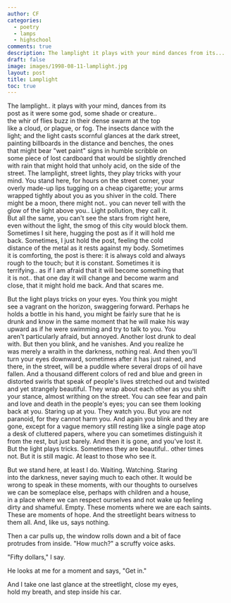 ```yaml
---
author: CF
categories:
  - poetry
  - lamps
  - highschool
comments: true
description: The lamplight it plays with your mind dances from its...
draft: false
image: images/1998-08-11-lamplight.jpg
layout: post
title: Lamplight
toc: true
---
```

    
The lamplight.. it plays with your mind, dances from its    
post as it were some god, some shade or creature..    
the whir of flies buzz in their dense swarm at the top    
like a cloud, or plague, or fog. The insects dance with the    
light; and the light casts scornful glances at the dark street,    
painting billboards in the distance and benches, the ones    
that might bear "wet paint" signs in humble scribble on    
some piece of lost cardboard that would be slightly drenched    
with rain that might hold that unholy acid, on the side of the    
street. The lamplight, street lights, they play tricks with your    
mind. You stand here, for hours on the street corner, your    
overly made-up lips tugging on a cheap cigarette; your arms    
wrapped tightly about you as you shiver in the cold. There    
might be a moon, there might not.. you can never tell with the    
glow of the light above you.. Light pollution, they call it.    
But all the same, you can't see the stars from right here,    
even without the light, the smog of this city would block them.    
Sometimes I sit here, hugging the post as if it will hold me    
back. Sometimes, I just hold the post, feeling the cold    
distance of the metal as it rests against my body. Sometimes    
it is comforting, the post is there: it is always cold and always    
rough to the touch; but it is constant. Sometimes it is    
terrifying.. as if I am afraid that it will become something that    
it is not.. that one day it will change and become warm and    
close, that it might hold me back. And that scares me.    
    
But the light plays tricks on your eyes. You think you might    
see a vagrant on the horizon, swaggering forward. Perhaps he    
holds a bottle in his hand, you might be fairly sure that he is    
drunk and know in the same moment that he will make his way    
upward as if he were swimming and try to talk to you. You    
aren't particularly afraid, but annoyed. Another lost drunk to deal    
with. But then you blink, and he vanishes. And you realize he    
was merely a wraith in the darkness, nothing real. And then you'll    
turn your eyes downward, sometimes after it has just rained, and    
there, in the street, will be a puddle where several drops of oil have    
fallen. And a thousand different colors of red and blue and green in    
distorted swirls that speak of people's lives stretched out and twisted    
and yet strangely beautiful. They wrap about each other as you shift    
your stance, almost writhing on the street. You can see fear and pain    
and love and death in the people's eyes; you can see them looking    
back at you. Staring up at you. They watch you. But you are not    
paranoid, for they cannot harm you. And again you blink and they are    
gone, except for a vague memory still resting like a single page atop    
a desk of cluttered papers, where you can sometimes distinguish it    
from the rest, but just barely. And then it is gone, and you've lost it.    
But the light plays tricks. Sometimes they are beautiful.. other times    
not. But it is still magic. At least to those who see it.    
    
But we stand here, at least I do. Waiting. Watching. Staring    
into the darkness, never saying much to each other. It would be    
wrong to speak in these moments, with our thoughts to ourselves    
we can be someplace else, perhaps with children and a house,    
in a place where we can respect ourselves and not wake up feeling    
dirty and shameful. Empty. These moments where we are each saints.    
These are moments of hope. And the streetlight bears witness to    
them all. And, like us, says nothing.    
    
Then a car pulls up, the window rolls down and a bit of face    
protrudes from inside. "How much?" a scruffy voice asks.    
    
"Fifty dollars," I say.    
    
He looks at me for a moment and says, "Get in."    
    
And I take one last glance at the streetlight, close my eyes,    
hold my breath, and step inside his car.    
